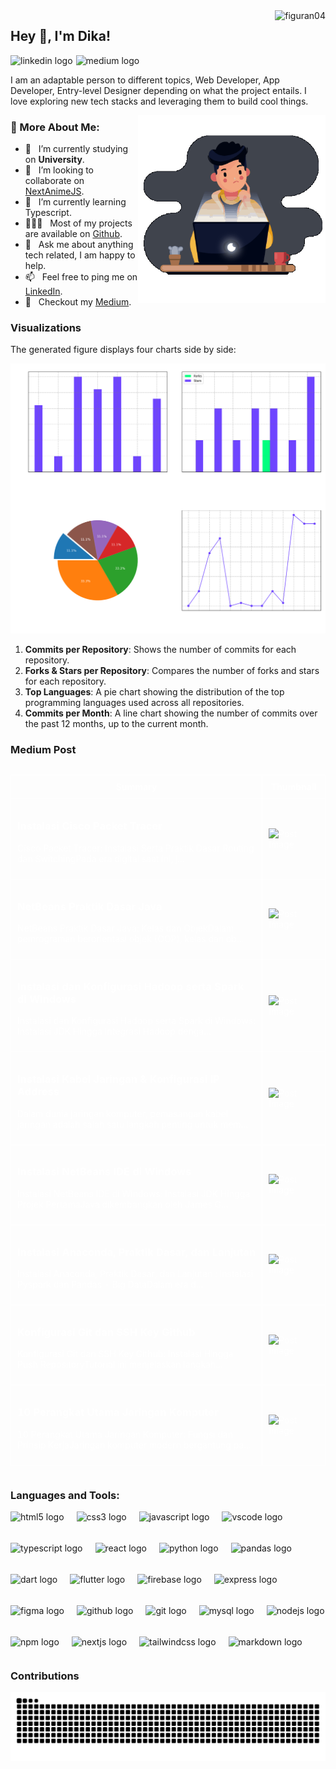 <img src="https://komarev.com/ghpvc/?username=figuran04&label=Profile%20views&color=6e44ff&style=flat" alt="figuran04" align="right" />

## Hey 👋, I'm Dika!

<div align="left" style="display:flex; align-items:center; gap:5px;">
  <a href="https://www.linkedin.com/in/dika-elsaputra-8a35462a7/" style="text-decoration:none;">
    <img src="https://img.shields.io/static/v1?message=LinkedIn&logo=linkedin&label=&color=0077B5&logoColor=white&labelColor=&style=for-the-badge" height="35" alt="linkedin logo"  /> 
    <!-- <img src="https://cdn.jsdelivr.net/gh/devicons/devicon/icons/linkedin/linkedin-original.svg" height="30" alt="linkedin logo"  /> -->
</a>
  <a href="https://medium.com/@dikaelsaputra" style="text-decoration:none;">
    <img src="https://img.shields.io/static/v1?message=Medium&logo=medium&label=&color=12100E&logoColor=white&labelColor=&style=for-the-badge" height="35" alt="medium logo"  />
  </a>
</div>

I am an adaptable person to different topics, Web Developer, App Developer, Entry-level Designer depending on what the project entails. I love exploring new tech stacks and leveraging them to build cool things. 

<img align="right" alt="GIF" src="https://raw.githubusercontent.com/figuran04/figuran04/main/profile.gif" width="300px"/>
  
### 🧐 More About Me:

- 🔭 &nbsp; I’m currently studying on **University**.
- 🤝 &nbsp; I’m looking to collaborate on [NextAnimeJS](https://github.com/figuran04/nextanimejs).
- 🌱 &nbsp; I’m currently learning Typescript.
- 👨🏻‍💻 &nbsp; Most of my projects are available on [Github](https://github.com/figuran04?tab=repositories).
- 💬 &nbsp; Ask me about anything tech related, I am happy to help.
- 📫 &nbsp; Feel free to ping me on [LinkedIn](https://www.linkedin.com/in/dika-elsaputra-8a35462a7/).
- 📝 &nbsp; Checkout my [Medium](#medium-post).

### Visualizations

The generated figure displays four charts side by side:

![GitHub Repository Statistics](github_stats.png)

1. **Commits per Repository**: Shows the number of commits for each repository.
2. **Forks & Stars per Repository**: Compares the number of forks and stars for each repository.
3. **Top Languages**: A pie chart showing the distribution of the top programming languages used across all repositories.
4. **Commits per Month**: A line chart showing the number of commits over the past 12 months, up to the current month.

### Medium Post

<!--START_SECTION:medium-->

<div style="overflow-x:auto;">
<table style="width: 100%; border-collapse: collapse; color: white;">
  <tr>
    <th style="border: 1px solid white; padding: 10px;">Summary</th>
    <th style="border: 1px solid white; padding: 10px;">Thumbnail</th>
  </tr>
  <tr>
    <td style="border: 1px solid white; padding: 10px;"><h3><a href="https://medium.com/@dikaelsaputra/cisco-packet-tracer-instalasi-serta-praktik-dasar-routing-dan-switching-57c7df570834?source=rss-272e0aace4a6------2" target="_blank" style="color: white; text-decoration: none;">Instalasi Cisco Packet Tracer</a></h3><p>Cisco Packet Tracer: Instalasi Serta Praktik Dasar Routing dan SwitchingPada era digital saat ini, j...</p></td>
    <td style="border: 1px solid white; padding: 10px;"><img src="https://cdn-images-1.medium.com/max/741/1*TtnvlU2k5vZyJNqzzs_BjQ.png" alt="Post Image" style="width: 100px; height: auto;" /></td>
  </tr>
  <tr>
    <td style="border: 1px solid white; padding: 10px;"><h3><a href="https://medium.com/@dikaelsaputra/netbeans-praktik-dasar-java-kelas-dan-objek-58e1f14e832a?source=rss-272e0aace4a6------2" target="_blank" style="color: white; text-decoration: none;">NetBeans Praktik Dasar Java</a></h3><p>NetBeans Praktik Dasar Java: Kelas dan ObjekDalam pemrograman berorientasi objek (OOP), kelas dan ob...</p></td>
    <td style="border: 1px solid white; padding: 10px;"><img src="https://cdn-images-1.medium.com/max/800/0*bVSoGXJCJ8VwdYUk.jpeg" alt="Post Image" style="width: 100px; height: auto;" /></td>
  </tr>
  <tr>
    <td style="border: 1px solid white; padding: 10px;"><h3><a href="https://medium.com/@dikaelsaputra/instalasi-dan-konfigurasi-hadoop-serta-spark-di-windows-f7f3582def93?source=rss-272e0aace4a6------2" target="_blank" style="color: white; text-decoration: none;">Instalasi dan Konfigurasi Hadoop serta Spark di Windows</a></h3><p>Instalasi dan Konfigurasi Hadoop serta Spark di Windows: Instalasi JDK Hingga Integrasi Hadoop denga...</p></td>
    <td style="border: 1px solid white; padding: 10px;"><img src="https://cdn-images-1.medium.com/max/700/0*N4ybCsS4TUFsX5sU.jpg" alt="Post Image" style="width: 100px; height: auto;" /></td>
  </tr>
  <tr>
    <td style="border: 1px solid white; padding: 10px;"><h3><a href="https://medium.com/@dikaelsaputra/instalasi-kabel-jaringan-konfigurasi-ip-address-b034228e439d?source=rss-272e0aace4a6------2" target="_blank" style="color: white; text-decoration: none;">Instalasi Kabel Jaringan &amp; Konfigurasi IP Address</a></h3><p>Dalam dunia jaringan komputer, pemasangan kabel jaringan adalah salah satu langkah penting untuk mem...</p></td>
    <td style="border: 1px solid white; padding: 10px;"><img src="https://cdn-images-1.medium.com/max/474/0*Geu43XOI_mJYcLm3" alt="Post Image" style="width: 100px; height: auto;" /></td>
  </tr>
  <tr>
    <td style="border: 1px solid white; padding: 10px;"><h3><a href="https://medium.com/@dikaelsaputra/cara-instal-netbeans-ide-di-windows-7e29e0815459?source=rss-272e0aace4a6------2" target="_blank" style="color: white; text-decoration: none;">Instalasi NetBeans IDE di Windows</a></h3><p>Instalasi NetBeans IDE di Windows: Instalasi JDK Hingga Projek PertamaJava dikembangkan oleh James G...</p></td>
    <td style="border: 1px solid white; padding: 10px;"><img src="https://cdn-images-1.medium.com/max/474/0*BWItY67aRRp2BGLO" alt="Post Image" style="width: 100px; height: auto;" /></td>
  </tr>
  <tr>
    <td style="border: 1px solid white; padding: 10px;"><h3><a href="https://medium.com/@dikaelsaputra/panduan-lengkap-pyspark-dan-pandas-instalasi-praktik-dasar-dan-lanjutan-86ab9ce4ea55?source=rss-272e0aace4a6------2" target="_blank" style="color: white; text-decoration: none;">Instalasi Anaconda, Praktik Dasar, dan Lanjutan</a></h3><p>Instalasi Anaconda, Praktik Dasar, dan Lanjutan : Instalasi Pyspark dan Pandas - Big DataDalam era d...</p></td>
    <td style="border: 1px solid white; padding: 10px;"><img src="https://cdn-images-1.medium.com/max/1024/0*kFqe2gOPxUev0_Op.png" alt="Post Image" style="width: 100px; height: auto;" /></td>
  </tr>
  <tr>
    <td style="border: 1px solid white; padding: 10px;"><h3><a href="https://medium.com/@dikaelsaputra/tutorial-github-29057912a19c?source=rss-272e0aace4a6------2" target="_blank" style="color: white; text-decoration: none;">Konfigurasi Git dan SSH Key Github</a></h3><p>Konfigurasi Git dan SSH Key Github: Instalasi Hingga Push RepositoryTutorial ini menjelaskan langkah...</p></td>
    <td style="border: 1px solid white; padding: 10px;"><img src="https://cdn-images-1.medium.com/max/720/1*UGGzvLdzKq4uj1pNrXdo0Q.png" alt="Post Image" style="width: 100px; height: auto;" /></td>
  </tr>
  <tr>
    <td style="border: 1px solid white; padding: 10px;"><h3><a href="https://medium.com/@dikaelsaputra/perangkat-jaringan-komputer-e84cc0f6655e?source=rss-272e0aace4a6------2" target="_blank" style="color: white; text-decoration: none;">10 Perangkat Utama Jaringan Komputer</a></h3><p>10 Perangkat Utama Jaringan Komputer: Fungsi dan Prinsip KerjaJaringan komputer modern bergantung pa...</p></td>
    <td style="border: 1px solid white; padding: 10px;"><img src="https://cdn-images-1.medium.com/max/690/1*CnN15TBuURfxvwtFmBQrNQ.png" alt="Post Image" style="width: 100px; height: auto;" /></td>
  </tr>
</table>
</div>

<!--END_SECTION:medium-->

### Languages and Tools:

<div align="left" style="display:flex; flex-wrap:wrap; gap:20px;">
  <img src="https://cdn.jsdelivr.net/gh/devicons/devicon/icons/html5/html5-original.svg" height="30" alt="html5 logo"  />
  <img src="https://cdn.jsdelivr.net/gh/devicons/devicon/icons/css3/css3-original.svg" height="30" alt="css3 logo"  />
  <img src="https://cdn.jsdelivr.net/gh/devicons/devicon/icons/javascript/javascript-original.svg" height="30" alt="javascript logo"  />
  <img src="https://cdn.jsdelivr.net/gh/devicons/devicon/icons/vscode/vscode-original.svg" height="30" alt="vscode logo"  />
  <img src="https://cdn.jsdelivr.net/gh/devicons/devicon/icons/typescript/typescript-original.svg" height="30" alt="typescript logo"  />
  <img src="https://cdn.jsdelivr.net/gh/devicons/devicon/icons/react/react-original.svg" height="30" alt="react logo"  />
  <img src="https://cdn.jsdelivr.net/gh/devicons/devicon/icons/python/python-original.svg" height="30" alt="python logo"  />
  <img src="https://cdn.jsdelivr.net/gh/devicons/devicon/icons/pandas/pandas-original.svg" height="30" alt="pandas logo"  />
  <img src="https://cdn.jsdelivr.net/gh/devicons/devicon/icons/dart/dart-original.svg" height="30" alt="dart logo"  />
  <img src="https://cdn.jsdelivr.net/gh/devicons/devicon/icons/flutter/flutter-original.svg" height="30" alt="flutter logo"  />
  <img src="https://cdn.jsdelivr.net/gh/devicons/devicon/icons/firebase/firebase-plain.svg" height="30" alt="firebase logo"  />
  <img src="https://cdn.jsdelivr.net/gh/devicons/devicon/icons/express/express-original.svg" height="30" alt="express logo"  />
  <img src="https://cdn.jsdelivr.net/gh/devicons/devicon/icons/figma/figma-original.svg" height="30" alt="figma logo"  />
  <img src="https://cdn.jsdelivr.net/gh/devicons/devicon/icons/github/github-original.svg" height="30" alt="github logo"  />
  <img src="https://cdn.jsdelivr.net/gh/devicons/devicon/icons/git/git-original.svg" height="30" alt="git logo"  />
  <img src="https://cdn.jsdelivr.net/gh/devicons/devicon/icons/mysql/mysql-original.svg" height="30" alt="mysql logo"  />
  <img src="https://cdn.jsdelivr.net/gh/devicons/devicon/icons/nodejs/nodejs-original.svg" height="30" alt="nodejs logo"  />
  <img src="https://cdn.jsdelivr.net/gh/devicons/devicon/icons/npm/npm-original-wordmark.svg" height="30" alt="npm logo"  />
  <img src="https://cdn.jsdelivr.net/gh/devicons/devicon/icons/nextjs/nextjs-original.svg" height="30" alt="nextjs logo"  />
  <img src="https://cdn.jsdelivr.net/gh/devicons/devicon/icons/tailwindcss/tailwindcss-original-wordmark.svg" height="30" alt="tailwindcss logo"  />
  <img src="https://cdn.jsdelivr.net/gh/devicons/devicon/icons/markdown/markdown-original.svg" height="30" alt="markdown logo"  />
</div>

### Contributions

![Snake animation](https://raw.githubusercontent.com/figuran04/figuran04/output/snake.svg)

